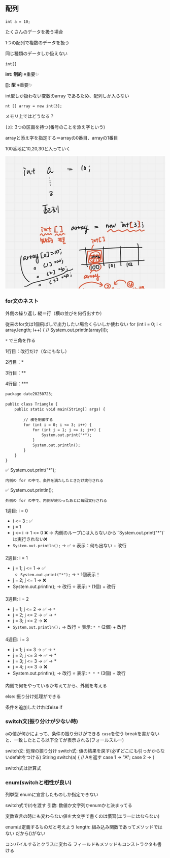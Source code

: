 ## 配列

`int a = 10;`

たくさんのデータを扱う場合

1つの配列で複数のデータを扱う

同じ種類のデータしか扱えない


`int[]`

**int: 制約** ※重要✨

**[]: 型** ※重要✨

int型しか扱わない変数のarray
であるため、配列しか入らない

```
nt [] array = new int[3];
```

メモリ上ではどうなる？

`[3]`: 3つの区画を持つ(番号のことを添え字という)

arrayと添え字を指定する＝arrayの0番目、arrayの1番目

100番地に10,20,30と入っていく

![](DC153722-E138-4AFF-8A5D-5379D9FFAC33_1_201_a.jpeg)

### for文のネスト

外側の繰り返し
縦＝行（横の並びを何行出すか）


従来のfor文は1個飛ばしで出力したい場合くらいしか使わない
        for (int i = 0; i < array.length; i++) {
//            System.out.println(array[i]);


`*` で三角を作る

1行目：改行だけ（なにもなし）

2行目：*

3行目：**

4行目：***

```
package date20250723;

public class Triangle {
    public static void main(String[] args) {

        // 横を制御する
        for (int i = 0; i <= 3; i++) {
            for (int j = 1; j <= i; j++) {
                System.out.print("*");
            }
            System.out.println();
        }
    }
}
```

✅ System.out.print("*");

    内側の for の中で、条件を満たしたときだけ実行される


✅ System.out.println();

    外側の for の中で、内側が終わったあとに毎回実行される


1週目: i = 0
- i <= 3 : ✅
- j = 1
- j <= i → 1 <= 0 ❌ → 内側のループには入らないから``System.out.print("*")` は実行されない❌ 
- `System.out.println();` → ✅
⭐️ 表示：何も出ない + 改行

2週目: i = 1
- j = 1; j <= 1 → ✅
  - `System.out.print("*");` → `*` 1個表示！
- j = 2; j <= 1 → ❌
- System.out.println(); → 改行
⭐️ 表示: `*` (1個) + 改行

3週目: i = 2
- j = 1; j <= 2 → ✅ → `*`
- j = 2; j <= 2 → ✅ → `*`
- j = 3; j <= 2 → ❌
- `System.out.println();` → 改行
⭐️ 表示: `* *` (2個) + 改行

4週目: i = 3
- j = 1; j <= 3 → ✅ → `*`
- j = 2; j <= 3 → ✅ → *
- j = 3; j <= 3 → ✅ → *
- j = 4; j <= 3 → ❌
- System.out.println(); → 改行
⭐️ 表示: `* * *` (3個) + 改行


内側で何をやっているか考えてから、外側を考える

else: 振り分け処理ができる

条件を追加したければelse if


### switch文(振り分けが少ない時)
aの値が何かによって、条件の振り分けができる
`case`を使う
breakを書かないと、一致したところ以下全てが表示される(フォールスルー)

switch文: 処理の振り分け
switch式: 値の結果を戻す(必ずどこにも引っかからないdefaltをつける)
Stiring switch(a) {
    // Aを返す
    case 1 -> "A";
    case 2 -> 
}

switch式は計算式

### enum(switchと相性が良い)
列挙型
enumに宣言したものしか指定できない

switch式で(r)を渡す
引数: 数値か文字列かenumかと決まってる

変数宣言の時にも変わらない値を大文字で書くのは慣習(エラーにはならない)

enumは定義するものだと考えよう
length: 組み込み関数であってメソッドではない
だから()がない

コンパイルするとクラスに変わる
フィールドもメソッドもコンストラクタも書ける
